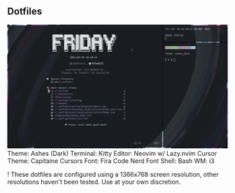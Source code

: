 ## Dotfiles

![](screenshot.png)
Theme: Ashes (Dark)
Terminal: Kitty
Editor: Neovim w/ Lazy.nvim
Cursor Theme: Capitaine Cursors
Font: Fira Code Nerd Font
Shell: Bash
WM: i3

! These dotfiles are configured using a 1366x768 screen resolution, other resolutions haven't been tested. Use at your own discretion. 


